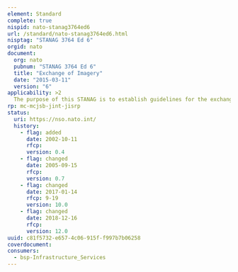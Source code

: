 ```yaml
---
element: Standard
complete: true
nispid: nato-stanag3764ed6
url: /standard/nato-stanag3764ed6.html
nisptag: "STANAG 3764 Ed 6"
orgid: nato
document:
  org: nato
  pubnum: "STANAG 3764 Ed 6"
  title: "Exchange of Imagery"
  date: "2015-03-11"
  version: "6"
applicability: >2
  The purpose of this STANAG is to establish guidelines for the exchange of imagery for use in Imagery Interpretation Keys and to standardise the layout of a form to be used by NATO nations making requests for imagery and related material.
rp: mc-mcjsb-jint-jisrp
status:
  uri: https://nso.nato.int/
  history: 
    - flag: added
      date: 2002-10-11
      rfcp: 
      version: 0.4
    - flag: changed
      date: 2005-09-15
      rfcp: 
      version: 0.7
    - flag: changed
      date: 2017-01-14
      rfcp: 9-19
      version: 10.0
    - flag: changed
      date: 2018-12-16
      rfcp: 
      version: 12.0
uuid: c81f5732-e657-4c06-915f-f997b7b06258
coverdocument:
consumers:
  - bsp-Infrastructure_Services
---
```

